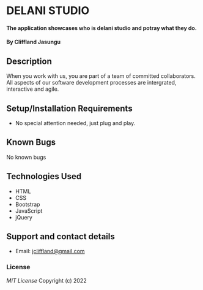 # DELANI STUDIO
#### The application showcases who is delani studio and potray what they do.
#### By **Cliffland Jasungu**
## Description
When you work with us, you are part of a team of committed collaborators. All aspects of our software development processes are intergrated, interactive and agile.
## Setup/Installation Requirements
* No special attention needed, just plug and play.

## Known Bugs
No known bugs
## Technologies Used
* HTML
* CSS
* Bootstrap
* JavaScript
* jQuery
## Support and contact details
* Email: jcliffland@gmail.com
### License
*MIT License*
Copyright (c) 2022 